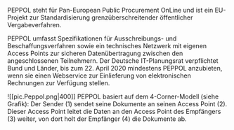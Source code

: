PEPPOL steht für Pan-European Public Procurement OnLine und ist ein EU-Projekt zur Standardisierung grenzüberschreitender öffentlicher Vergabeverfahren. 

PEPPOL umfasst Spezifikationen für Ausschreibungs- und Beschaffungsverfahren sowie ein technisches Netzwerk mit eigenen Access Points zur sicheren Datenübertragung zwischen den angeschlossenen Teilnehmern. Der Deutsche IT-Planungsrat verpflichtet Bund und Länder, bis zum 22. April 2020 mindestens PEPPOL anzubieten, wenn sie einen Webservice zur Einlieferung von elektronischen Rechnungen zur Verfügung stellen. 

![[pic.Peppol.png|400]]
PEPPOL basiert auf dem 4-Corner-Modell (siehe Grafik): Der Sender (1) sendet seine Dokumente an seinen Access Point (2). Dieser Access Point leitet die Daten an den Access Point des Empfängers (3) weiter, von dort holt der Empfänger (4) die Dokumente ab.